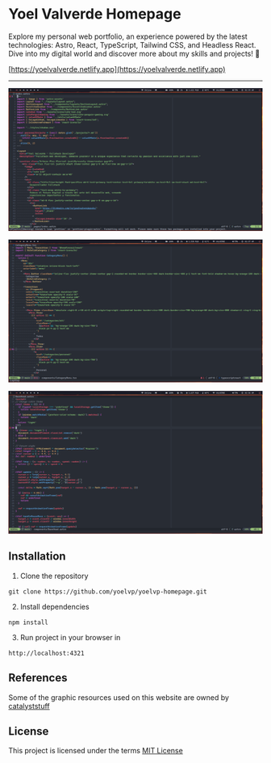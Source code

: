 # Yoel Valverde Homepage

Explore my personal web portfolio, an experience powered by the latest technologies: Astro, React, TypeScript, Tailwind CSS, and Headless React. Dive into my digital world and discover more about my skills and projects! 🚀

[https://yoelvalverde.netlify.app](https://yoelvalverde.netlify.app)

--------

![index thumbnail](./doc/index.png)

![categories thumbnail](./doc/categories.png)

![scripts thumbnail](./doc/scripts.png)


## Installation

1. Clone the repository
```
git clone https://github.com/yoelvp/yoelvp-homepage.git
```
2. Install dependencies
```
npm install
```
3. Run project in your browser in
```
http://localhost:4321
```


## References

Some of the graphic resources used on this website are owned by [catalyststuff](https://www.freepik.com/author/catalyststuff)


## License
This project is licensed under the terms [MIT License](./LICENSE)
